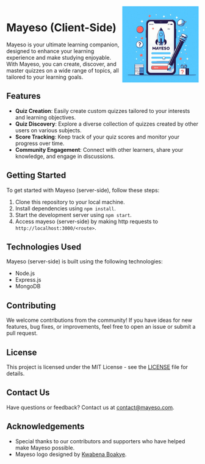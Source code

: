 <img src="assets/mayeso.jpeg" alt="Mayeso Logo" width="200" align="right"/>

# Mayeso (Client-Side)

Mayeso is your ultimate learning companion, designed to enhance your learning experience and make studying enjoyable. With Mayeso, you can create, discover, and master quizzes on a wide range of topics, all tailored to your learning goals.

## Features

- **Quiz Creation**: Easily create custom quizzes tailored to your interests and learning objectives.
- **Quiz Discovery**: Explore a diverse collection of quizzes created by other users on various subjects.
- **Score Tracking**: Keep track of your quiz scores and monitor your progress over time.
- **Community Engagement**: Connect with other learners, share your knowledge, and engage in discussions.

## Getting Started

To get started with Mayeso (server-side), follow these steps:

1. Clone this repository to your local machine.
2. Install dependencies using `npm install`.
3. Start the development server using `npm start`.
4. Access mayeso (server-side) by making http requests to `http://localhost:3000/<route>`.

## Technologies Used

Mayeso (server-side) is built using the following technologies:

- Node.js
- Express.js
- MongoDB

## Contributing

We welcome contributions from the community! If you have ideas for new features, bug fixes, or improvements, feel free to open an issue or submit a pull request.

## License

This project is licensed under the MIT License - see the [LICENSE](LICENSE) file for details.

## Contact Us

Have questions or feedback? Contact us at [contact@mayeso.com](mailto:contact@mayeso.com).

## Acknowledgements

- Special thanks to our contributors and supporters who have helped make Mayeso possible.
- Mayeso logo designed by [Kwabena Boakye](https://twitter.com/PapaYiadom).
